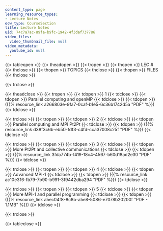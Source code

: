 ```yaml
---
content_type: page
learning_resource_types:
- Lecture Notes
ocw_type: CourseSection
title: Lecture Notes
uid: 74c7a7ac-89fa-b9fc-1942-4f3daf737786
video_files:
  video_thumbnail_file: null
video_metadata:
  youtube_id: null
---
```


{{< tableopen >}}
{{< theadopen >}}
{{< tropen >}}
{{< thopen >}}
LEC #
{{< thclose >}}
{{< thopen >}}
TOPICS
{{< thclose >}}
{{< thopen >}}
FILES
{{< thclose >}}

{{< trclose >}}

{{< theadclose >}}
{{< tropen >}}
{{< tdopen >}}
1
{{< tdclose >}}
{{< tdopen >}}
Parallel computing and openMP
{{< tdclose >}}
{{< tdopen >}}
({{% resource_link a266803e-9fa7-0caf-b1e5-6c36b1742d5a "PDF" %}})
{{< tdclose >}}

{{< trclose >}}
{{< tropen >}}
{{< tdopen >}}
2
{{< tdclose >}}
{{< tdopen >}}
Parallel computing and MPI Pt2Pt
{{< tdclose >}}
{{< tdopen >}}
({{% resource_link d38f3c6b-eb50-fdf3-c4fd-cca37008c25f "PDF" %}})
{{< tdclose >}}

{{< trclose >}}
{{< tropen >}}
{{< tdopen >}}
3
{{< tdclose >}}
{{< tdopen >}}
More Pt2Pt and collective communications
{{< tdclose >}}
{{< tdopen >}}
({{% resource_link 3fda774b-f419-18c4-4567-b60d18ad2e30 "PDF" %}})
{{< tdclose >}}

{{< trclose >}}
{{< tropen >}}
{{< tdopen >}}
4
{{< tdclose >}}
{{< tdopen >}}
Advanced MPI-1
{{< tdclose >}}
{{< tdopen >}}
({{% resource_link ac10e316-fb79-7b90-b991-3f9442dba294 "PDF" %}})
{{< tdclose >}}

{{< trclose >}}
{{< tropen >}}
{{< tdopen >}}
5
{{< tdclose >}}
{{< tdopen >}}
More MPI-1 and parallel programming
{{< tdclose >}}
{{< tdopen >}}
({{% resource_link a5ec04f8-8c8b-a5e8-5086-e7078b20200f "PDF - 1.1MB" %}})
{{< tdclose >}}

{{< trclose >}}

{{< tableclose >}}